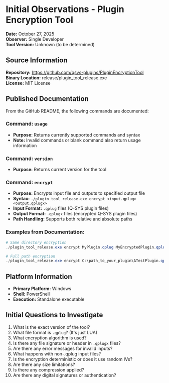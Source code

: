 # Initial Observations - Plugin Encryption Tool

**Date:** October 27, 2025  
**Observer:** Single Developer  
**Tool Version:** Unknown (to be determined)

## Source Information

**Repository:** https://github.com/qsys-plugins/PluginEncryptionTool  
**Binary Location:** release/plugin_tool_release.exe  
**License:** MIT License

## Published Documentation

From the GitHub README, the following commands are documented:

### Command: `usage`
- **Purpose:** Returns currently supported commands and syntax
- **Note:** Invalid commands or blank command also return usage information

### Command: `version`
- **Purpose:** Returns current version for the tool

### Command: `encrypt`
- **Purpose:** Encrypts input file and outputs to specified output file
- **Syntax:** `./plugin_tool_release.exe encrypt <input.qplug> <output.qplugx>`
- **Input Format:** `.qplug` files (Q-SYS plugin files)
- **Output Format:** `.qplugx` files (encrypted Q-SYS plugin files)
- **Path Handling:** Supports both relative and absolute paths

### Examples from Documentation:
```powershell
# Same directory encryption
./plugin_tool_release.exe encrypt MyPlugin.qplug MyEncryptedPlugin.qplugx

# Full path encryption
./plugin_tool_release.exe encrypt C:\path_to_your_plugin\ATestPlugin.qplug C:\path_to_your_plugin\ATestPlugin.qplugx
```

## Platform Information

- **Primary Platform:** Windows
- **Shell:** PowerShell
- **Execution:** Standalone executable

## Initial Questions to Investigate

1. What is the exact version of the tool?
2. What file format is `.qplug`? (It's just LUA)
3. What encryption algorithm is used?
4. Is there any file signature or header in `.qplugx` files?
5. Are there any error messages for invalid inputs?
6. What happens with non-.qplug input files?
7. Is the encryption deterministic or does it use random IVs?
8. Are there any size limitations?
9. Is there any compression applied?
10. Are there any digital signatures or authentication?

